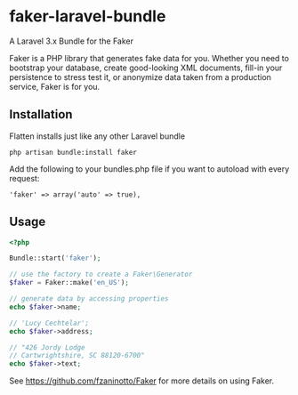 faker-laravel-bundle
=====================

A Laravel 3.x Bundle for the Faker

Faker is a PHP library that generates fake data for you. Whether you need to bootstrap your database, create good-looking XML documents, fill-in your persistence to stress test it, or anonymize data taken from a production service, Faker is for you.

## Installation

Flatten installs just like any other Laravel bundle

    php artisan bundle:install faker

Add the following to your bundles.php file if you want to autoload with every request:

    'faker' => array('auto' => true),

## Usage

```php
<?php

Bundle::start('faker');

// use the factory to create a Faker\Generator
$faker = Faker::make('en_US');

// generate data by accessing properties
echo $faker->name;

// 'Lucy Cechtelar';
echo $faker->address;

// "426 Jordy Lodge
// Cartwrightshire, SC 88120-6700"
echo $faker->text;

```


See https://github.com/fzaninotto/Faker for more details on using Faker.